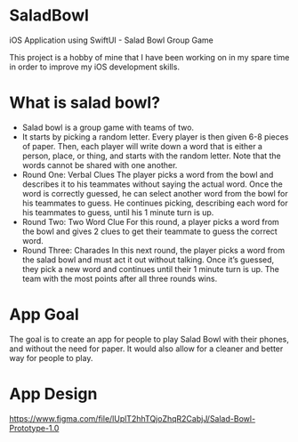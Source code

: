 # SaladBowl
iOS Application using SwiftUI - Salad Bowl Group Game

This project is a hobby of mine that I have been working on in my spare time in order to improve my iOS development skills.

# What is salad bowl?
- Salad bowl is a group game with teams of two.
- It starts by picking a random letter. Every player is then given 6-8 pieces of paper. Then, each player will write down a word that is either a person, place, or thing, and starts with the random letter. Note that the words cannot be shared with one another.
- Round One: Verbal Clues
The player picks a word from the bowl and describes it to his teammates without saying the actual word. Once the word is correctly guessed, he can select another word from the bowl for his teammates to guess. He continues picking, describing each word for his teammates to guess, until his 1 minute turn is up.
- Round Two: Two Word Clue
For this round, a player picks a word from the bowl and gives 2 clues to get their teammate to guess the correct word. 
- Round Three: Charades
In this next round, the player picks a word from the salad bowl and must act it out without talking. Once it’s guessed, they pick a new word and continues until their 1 minute turn is up. The team with the most points after all three rounds wins.

# App Goal
The goal is to create an app for people to play Salad Bowl with their phones, and without the need for paper. It would also allow for a cleaner and better way for people to play.

# App Design
https://www.figma.com/file/lUplT2hhTQjoZhqR2CabjJ/Salad-Bowl-Prototype-1.0
